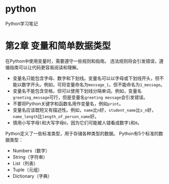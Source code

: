 # python
Python学习笔记

# 第2章 变量和简单数据类型

在Python中使用变量时，需要遵守一些规则和指南。
违法规则将会引发错误，遵循指南可以让代码更容易阅读和理解。
* 变量名只能包含字母、数字和下划线。变量名可以以字母或下划线开头，但不能以数字开头。例如，可将变量命名为`message_1`，但不能命名为`1_message`。
* 变量名不能包含空格，但可以使用下划线分隔单词。例如，变量名`greeting_message`可行，但是变量名`greeting message`会引发错误。
* 不要将Python关键字和函数名用作变量名，例如`print`。
* 变量名应该既短又有描述性。例如，`name`比`n`好，`student_name`比`s_n`好，`name_length`比`length_of_person_name`好。
* 慎用小写字母`l`和大写字母`O`，因为它们可能被人错看成数字`1`和`0`。

Python定义了一些标准类型，用于存储各种类型的数据。
Python有5个标准的数据类型：
* Numbers（数字）
* String（字符串）
* List（列表）
* Tuple（元组）
* Dictionary（字典）